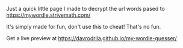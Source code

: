 Just a quick little page I made to decrypt the url words pased to https://mywordle.strivemath.com/

It's simply made for fun, don't use this to cheat! That's no fun.

Get a live preview at https://davrodrila.github.io/my-wordle-guesser/
